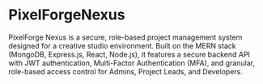 # PixelForgeNexus
PixelForge Nexus is a secure, role-based project management system designed for a creative studio environment. Built on the MERN stack (MongoDB, Express.js, React, Node.js), it features a secure backend API with JWT authentication, Multi-Factor Authentication (MFA), and granular, role-based access control for Admins, Project Leads, and Developers.
